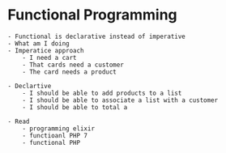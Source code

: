 # Functional Programming
    - Functional is declarative instead of imperative
    - What am I doing
    - Imperatice approach
        - I need a cart
        - That cards need a customer
        - The card needs a product

    - Declartive
        - I should be able to add products to a list
        - I should be able to associate a list with a customer
        - I should be able to total a 

    - Read
        - programming elixir
        - functioanl PHP 7
        - functional PHP
